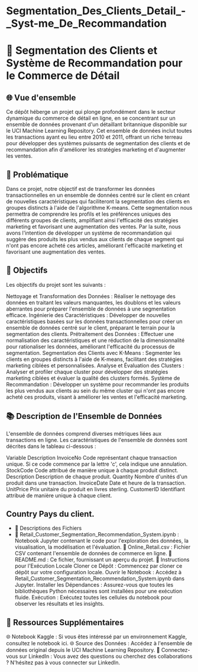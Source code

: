 # Segmentation_Des_Clients_Detail_-_Syst-me_De_Recommandation
# 🚀 Segmentation des Clients et Système de Recommandation pour le Commerce de Détail
## 🌐 Vue d'ensemble
Ce dépôt héberge un projet qui plonge profondément dans le secteur dynamique du commerce de détail en ligne, en se concentrant sur un ensemble de données provenant d'un détaillant britannique disponible sur le UCI Machine Learning Repository. Cet ensemble de données inclut toutes les transactions ayant eu lieu entre 2010 et 2011, offrant un riche terreau pour développer des systèmes puissants de segmentation des clients et de recommandation afin d'améliorer les stratégies marketing et d'augmenter les ventes.

## 🌟 Problématique
Dans ce projet, notre objectif est de transformer les données transactionnelles en un ensemble de données centré sur le client en créant de nouvelles caractéristiques qui faciliteront la segmentation des clients en groupes distincts à l'aide de l'algorithme K-means. Cette segmentation nous permettra de comprendre les profils et les préférences uniques des différents groupes de clients, amplifiant ainsi l'efficacité des stratégies marketing et favorisant une augmentation des ventes. Par la suite, nous avons l'intention de développer un système de recommandation qui suggère des produits les plus vendus aux clients de chaque segment qui n'ont pas encore acheté ces articles, améliorant l'efficacité marketing et favorisant une augmentation des ventes.

## 🎯 Objectifs
Les objectifs du projet sont les suivants :

Nettoyage et Transformation des Données : Réaliser le nettoyage des données en traitant les valeurs manquantes, les doublons et les valeurs aberrantes pour préparer l'ensemble de données à une segmentation efficace.
Ingénierie des Caractéristiques : Développer de nouvelles caractéristiques basées sur les données transactionnelles pour créer un ensemble de données centré sur le client, préparant le terrain pour la segmentation des clients.
Prétraitement des Données : Effectuer une normalisation des caractéristiques et une réduction de la dimensionnalité pour rationaliser les données, améliorant l'efficacité du processus de segmentation.
Segmentation des Clients avec K-Means : Segmenter les clients en groupes distincts à l'aide de K-means, facilitant des stratégies marketing ciblées et personnalisées.
Analyse et Évaluation des Clusters : Analyser et profiler chaque cluster pour développer des stratégies marketing ciblées et évaluer la qualité des clusters formés.
Système de Recommandation : Développer un système pour recommander les produits les plus vendus aux clients au sein du même cluster qui n'ont pas encore acheté ces produits, visant à améliorer les ventes et l'efficacité marketing.
## 📚 Description de l'Ensemble de Données
L'ensemble de données comprend diverses métriques liées aux transactions en ligne. Les caractéristiques de l'ensemble de données sont décrites dans le tableau ci-dessous :

Variable	Description
InvoiceNo	Code représentant chaque transaction unique. Si ce code commence par la lettre 'c', cela indique une annulation.
StockCode	Code attribué de manière unique à chaque produit distinct.
Description	Description de chaque produit.
Quantity	Nombre d'unités d'un produit dans une transaction.
InvoiceDate	Date et heure de la transaction.
UnitPrice	Prix unitaire du produit en livres sterling.
CustomerID	Identifiant attribué de manière unique à chaque client.
## Country	Pays du client.
- 📁 Descriptions des Fichiers
- 📓 Retail_Customer_Segmentation_Recommendation_System.ipynb : Notebook Jupyter contenant le code pour l'exploration des données, la visualisation, la modélisation et l'évaluation.
📁 Online_Retail.csv : Fichier CSV contenant l'ensemble de données de commerce en ligne.
📘 README.md : Ce fichier, fournissant un aperçu du projet.
🚀 Instructions pour l'Exécution Locale
Cloner ce Dépôt : Commencez par cloner ce dépôt sur votre configuration locale.
Ouvrir le Notebook : Accédez à Retail_Customer_Segmentation_Recommendation_System.ipynb dans Jupyter.
Installer les Dépendances : Assurez-vous que toutes les bibliothèques Python nécessaires sont installées pour une exécution fluide.
Exécution : Exécutez toutes les cellules du notebook pour observer les résultats et les insights.
## 🔗 Ressources Supplémentaires
🌐 Notebook Kaggle : Si vous êtes intéressé par un environnement Kaggle, consultez le notebook ici.
🌐 Source des Données : Accédez à l'ensemble de données original depuis le UCI Machine Learning Repository.
🤝 Connectez-vous sur LinkedIn : Vous avez des questions ou cherchez des collaborations ? N'hésitez pas à vous connecter sur LinkedIn.

